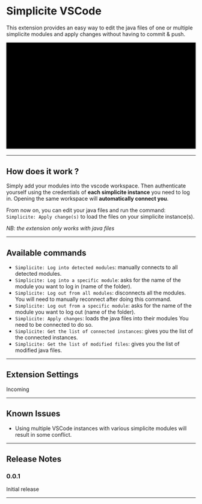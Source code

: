 # Simplicite VSCode

This extension provides an easy way to edit the java files of one or multiple simplicite modules and apply changes without having to commit & push.


![login-apply](images/login-apply.gif)

---

## How does it work ?

Simply add your modules into the vscode workspace. Then authenticate yourself using the credentials of **each simplicite instance** you need to log in.
Opening the same workspace will **automatically connect you**.

From now on, you can edit your java files and run the command: `Simplicite: Apply change(s)` to load the files on your simplicite instance(s).

*NB: the extension only works with java files*

---

## Available commands
* `Simplicite: Log into detected modules`: manually connects to all detected modules.
* `Simplicite: Log into a specific module`: asks for the name of the module you want to log in (name of the folder).
* `Simplicite: Log out from all modules`: disconnects all the modules. You will need to manually reconnect after doing this command.
* `Simplicite: Log out from a specific module`: asks for the name of the module you want to log out (name of the folder). 
* `Simplicite: Apply changes`: loads the java files into their modules You need to be connected to do so.
* `Simplicite: Get the list of connected instances`: gives you the list of the connected instances.
* `Simplicite: Get the list of modified files`: gives you the list of modified java files.

---

## Extension Settings

Incoming

---

## Known Issues

* Using multiple VSCode instances with various simplicite modules will result in some conflict.

---

## Release Notes

### 0.0.1

Initial release

---
